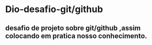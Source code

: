 # Dio-desafio-git/github
## desafio de projeto sobre git/github ,assim colocando em pratica nosso conhecimento.

